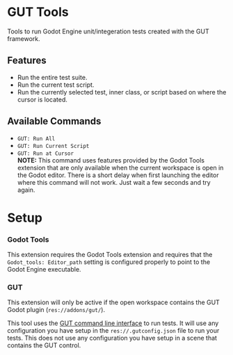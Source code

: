# GUT Tools
Tools to run Godot Engine unit/integeration tests created with the GUT framework.

## Features
* Run the entire test suite.
* Run the current test script.
* Run the currently selected test, inner class, or script based on where the cursor is located.

## Available Commands
* `GUT: Run All`
* `GUT: Run Current Script`
* `GUT: Run at Cursor` <br/>
__NOTE:__ This command uses features provided by the Godot Tools extension that are only available when the current workspace is open in the Godot editor.  There is a short delay when first launching the editor where this command will not work.  Just wait a few seconds and try again.


# Setup
### Godot Tools
This extension requires the Godot Tools extension and requires that the `Godot_tools: Editor_path` setting is configured properly to point to the Godot Engine executable.

### GUT
This extension will only be active if the open workspace contains the GUT Godot plugin (`res://addons/gut/`).

This tool uses the [GUT command line interface](https://github.com/bitwes/Gut/wiki/Command-Line) to run tests.  It will use any configuration you have setup in the `res://.gutconfig.json` file to run your tests.  This does not use any configuration you have setup in a scene that contains the GUT control.